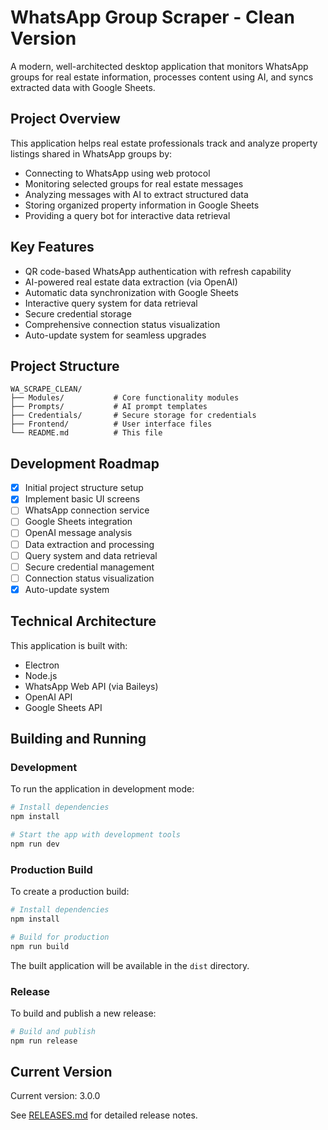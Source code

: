 # WhatsApp Group Scraper - Clean Version

A modern, well-architected desktop application that monitors WhatsApp groups for real estate information, processes content using AI, and syncs extracted data with Google Sheets.

## Project Overview

This application helps real estate professionals track and analyze property listings shared in WhatsApp groups by:

- Connecting to WhatsApp using web protocol
- Monitoring selected groups for real estate messages
- Analyzing messages with AI to extract structured data
- Storing organized property information in Google Sheets
- Providing a query bot for interactive data retrieval

## Key Features

- QR code-based WhatsApp authentication with refresh capability
- AI-powered real estate data extraction (via OpenAI)
- Automatic data synchronization with Google Sheets
- Interactive query system for data retrieval
- Secure credential storage
- Comprehensive connection status visualization
- Auto-update system for seamless upgrades

## Project Structure

```
WA_SCRAPE_CLEAN/
├── Modules/           # Core functionality modules
├── Prompts/           # AI prompt templates
├── Credentials/       # Secure storage for credentials
├── Frontend/          # User interface files
└── README.md          # This file
```

## Development Roadmap

- [x] Initial project structure setup
- [x] Implement basic UI screens 
- [ ] WhatsApp connection service
- [ ] Google Sheets integration
- [ ] OpenAI message analysis
- [ ] Data extraction and processing
- [ ] Query system and data retrieval
- [ ] Secure credential management
- [ ] Connection status visualization
- [x] Auto-update system

## Technical Architecture

This application is built with:
- Electron
- Node.js
- WhatsApp Web API (via Baileys)
- OpenAI API
- Google Sheets API

## Building and Running

### Development

To run the application in development mode:

```bash
# Install dependencies
npm install

# Start the app with development tools
npm run dev
```

### Production Build

To create a production build:

```bash
# Install dependencies
npm install

# Build for production
npm run build
```

The built application will be available in the `dist` directory.

### Release

To build and publish a new release:

```bash
# Build and publish
npm run release
```

## Current Version

Current version: 3.0.0

See [RELEASES.md](RELEASES.md) for detailed release notes. 